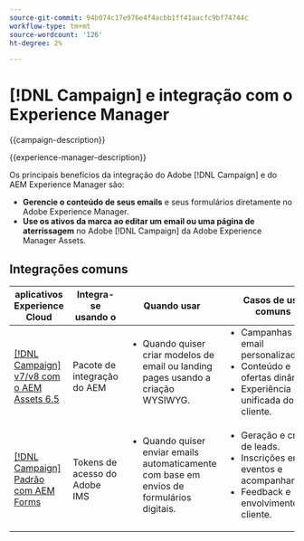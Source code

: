 ```yaml
---
source-git-commit: 94b074c17e976e4f4acbb1ff41aacfc9bf74744c
workflow-type: tm+mt
source-wordcount: '126'
ht-degree: 2%

---
```



# [!DNL Campaign] e integração com o Experience Manager

{{campaign-description}}

{{experience-manager-description}}

Os principais benefícios da integração do Adobe [!DNL Campaign] e do AEM Experience Manager são:

+ **Gerencie o conteúdo de seus emails** e seus formulários diretamente no Adobe Experience Manager.
+ **Use os ativos da marca ao editar um email ou uma página de aterrissagem** no Adobe [!DNL Campaign] da Adobe Experience Manager Assets.

## Integrações comuns

<table>
    <thead>
        <tr>
            <th>aplicativos Experience Cloud</th>
            <th>Integra-se usando o</th>
            <th>Quando usar</th>
            <th>Casos de uso comuns</th>
        </tr>
    </thead>
    <tbody>
        <tr>
            <td><a href="../../integrations/tutorials/campaign-aem/campaign-v8-with-experience-manager.md" target="_blank" rel="noreferrer">[!DNL Campaign] v7/v8 com o AEM Assets 6.5</a></td>
            <td>Pacote de integração do AEM</td>
            <td>
                <ul style="margin-top: 0;">
                    <li>Quando quiser criar modelos de email ou landing pages usando a criação WYSIWYG.</li>
                </ul>
            </td>
            <td>
              <ul style="margin-top: 0;">
                <li>Campanhas de email personalizadas.</li>
                <li>Conteúdo e ofertas dinâmicos.</li>
                <li>Experiência unificada do cliente.</li>
              </ul>
            </td>
        </tr>      
        <tr>
            <td><a href="https://experienceleague.adobe.com/docs/experience-manager-learn/forms/aem-forms-with-adobe-campaign/aem-forms-with-campaign-standard-getting-started-tutorial.html" target="_blank" rel="noreferrer">[!DNL Campaign] Padrão com AEM Forms</a></td>
            <td>Tokens de acesso do Adobe IMS</td>
            <td>
                <ul style="margin-top: 0;">
                    <li>Quando quiser enviar emails automaticamente com base em envios de formulários digitais.</li>
                </ul>
            </td>
            <td>
              <ul style="margin-top: 0;">
                <li>Geração e criação de leads.</li>
                <li>Inscrições em eventos e acompanhamento.</li>
                <li>Feedback e envolvimento do cliente.</li>
              </ul>
            </td>
        </tr>              
    </tbody>          
</table>
